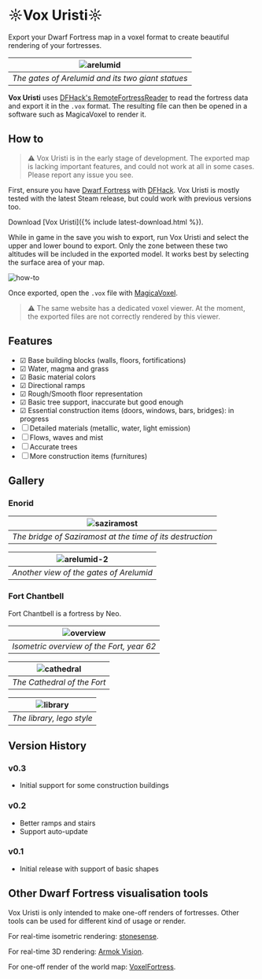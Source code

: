 # ☼Vox Uristi☼

Export your Dwarf Fortress map in a voxel format to create beautiful
rendering of your fortresses.

| ![arelumid](assets/arelumid.jpg)                  |
|---------------------------------------------------|
| *The gates of Arelumid and its two giant statues* |

**Vox Uristi** uses [DFHack's
RemoteFortressReader](https://docs.dfhack.org/en/stable/docs/tools/RemoteFortressReader.html)
to read the fortress data and export it in the `.vox` format. The resulting file
can then be opened in a software such as MagicaVoxel to render it.

## How to

> ⚠ Vox Uristi is in the early stage of development. The exported map is lacking
> important features, and could not work at all in some cases. Please report any
> issue you see.

First, ensure you have [Dwarf
Fortress](https://store.steampowered.com/app/975370/Dwarf_Fortress/) with [DFHack](https://store.steampowered.com/app/2346660/DFHack__Dwarf_Fortress_Modding_Engine/). Vox Uristi is mostly tested with the latest Steam release, but could work with previous versions too.

Download [Vox Uristi]({% include latest-download.html %}).

While in game in the save you wish to export, run Vox Uristi and select the
upper and lower bound to export. Only the zone between these two altitudes will
be included in the exported model. It works best by selecting the surface area
of your map.

![how-to](assets/how-to.gif)

Once exported, open the `.vox` file with [MagicaVoxel](https://ephtracy.github.io/).

> ⚠ The same website has a dedicated voxel viewer. At the moment, the exported
> files are not correctly rendered by this viewer.

## Features

- ☑ Base building blocks (walls, floors, fortifications)
- ☑ Water, magma and grass
- ☑ Basic material colors
- ☑ Directional ramps
- ☑ Rough/Smooth floor representation
- ☑ Basic tree support, inaccurate but good enough
- ☑ Essential construction items (doors, windows, bars, bridges): in progress
- ☐ Detailed materials (metallic, water, light emission)
- ☐ Flows, waves and mist
- ☐ Accurate trees
- ☐ More construction items (furnitures)

## Gallery

### Enorid

| ![saziramost](assets/saziramost.jpg)                      |
|-----------------------------------------------------------|
| *The bridge of Saziramost at the time of its destruction* |

| ![arelumid-2](assets/arelumid-2.jpg) |
|----------------------------------------------|
| *Another view of the gates of Arelumid*      |

### Fort Chantbell

Fort Chantbell is a fortress by Neo.

| ![overview](assets/chantbell-1.jpg)          |
|----------------------------------------------|
| *Isometric overview of the Fort, year 62*    |

| ![cathedral](assets/chantbell-2.jpg) |
|--------------------------------------|
| *The Cathedral of the Fort*          |

| ![library](assets/chantbell-3.jpg) |
|------------------------------------|
| *The library, lego style*          |

## Version History

### v0.3

- Initial support for some construction buildings

### v0.2

- Better ramps and stairs
- Support auto-update

### v0.1

- Initial release with support of basic shapes

## Other Dwarf Fortress visualisation tools

Vox Uristi is only intended to make one-off renders of fortresses. Other tools
can be used for different kind of usage or render.

For real-time isometric rendering:
[stonesense](https://docs.dfhack.org/en/stable/docs/tools/stonesense.html).

For real-time 3D rendering: [Armok Vision](https://github.com/RosaryMala/armok-vision).

For one-off render of the world map: [VoxelFortress](https://github.com/RosaryMala/VoxelFortress/releases/tag/v1.0.0).
